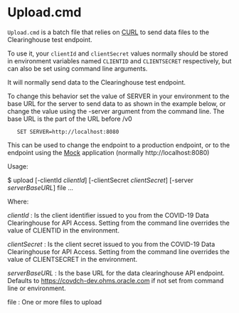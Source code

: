 # Upload.cmd
`Upload.cmd` is a batch file that relies on [CURL](https://curl.haxx.se/) to send data files to the Clearinghouse
test endpoint.

To use it, your `clientId` and `clientSecret` values normally should be stored in environment variables
named `CLIENTID` and `CLIENTSECRET` respectively, but can also be set using command line arguments.

It will normally send data to the Clearinghouse test endpoint.

To change this behavior set the value of SERVER in your environment to the base URL for the server to send
data to as shown in the example below, or change the value using the -server argument from the command line.
The base URL is the part of the URL before /v0

```
   SET SERVER=http://localhost:8080
```

This can be used to change the endpoint to a production endpoint, or to the endpoint
using the [Mock](Mock.html) application (normally http://localhost:8080)

Usage:

$ upload [-clientId _clientId_] [-clientSecret _clientSecret_] [-server _serverBaseURL_] file ...

Where:

_clientId_
: Is the client identifier issued to you from the COVID-19 Data Clearinghouse for API Access. Setting from the
command line overrides the value of CLIENTID in the environment.

_clientSecret_
: Is the client secret issued to you from the COVID-19 Data Clearinghouse for API Access.  Setting from the
command line overrides the value of CLIENTSECRET in the environment.

_serverBaseURL_
: Is the base URL for the data clearinghouse API endpoint.  Defaults to https://covdch-dev.ohms.oracle.com if not set
from command line or environment.

file
: One or more files to upload